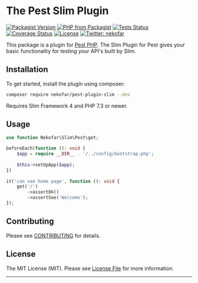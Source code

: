 # The Pest Slim Plugin

[![Packagist Version][icon-packagist]][link-packagist]
[![PHP from Packagist][icon-php-version]][link-packagist]
[![Tests Status][icon-workflow]][link-workflow]
[![Coverage Status][icon-coverage]][link-coverage]
[![License][icon-license]][link-license]
[![Twitter: nekofar][icon-twitter]][link-twitter]

This package is a plugin for [Pest PHP](https://pestphp.com).
The Slim Plugin for Pest gives your basic functionality for testing your API's built by Slim.

## Installation

To get started, install the plugin using composer:

```bash
composer require nekofar/pest-plugin-slim --dev
```


Requires Slim Framework 4 and PHP 7.3 or newer.

## Usage

```php
use function Nekofar\Slim\Pest\get;

beforeEach(function (): void {
    $app = require __DIR__ . '/../config/bootstrap.php';
        
    $this->setUpApp($app);
})
            
it('can see home page', function (): void {
    get('/')
        ->assertOk()
        ->assertSee('Welcome');
});
```

## Contributing

Please see [CONTRIBUTING](CONTRIBUTING.md) for details.

## License

The MIT License (MIT). Please see [License File](LICENSE) for more information.

---
[icon-packagist]: https://img.shields.io/packagist/v/nekofar/pest-plugin-slim.svg
[icon-php-version]: https://img.shields.io/packagist/php-v/nekofar/pest-plugin-slim.svg
[icon-twitter]: https://img.shields.io/twitter/follow/nekofar.svg?style=flat
[icon-coverage]: https://codecov.io/gh/nekofar/pest-plugin-slim/graph/badge.svg
[icon-license]: https://img.shields.io/github/license/nekofar/pest-plugin-slim.svg
[icon-workflow]: https://img.shields.io/github/workflow/status/nekofar/pest-plugin-slim/Tests

[link-packagist]: https://packagist.org/packages/nekofar/pest-plugin-slim
[link-twitter]: https://twitter.com/nekofar
[link-coverage]: https://codecov.io/gh/nekofar/pest-plugin-slim
[link-license]: https://github.com/nekofar/pest-plugin-slim/blob/master/LICENSE.md
[link-workflow]: https://github.com/nekofar/pest-plugin-slim/actions/workflows/tests.yml
